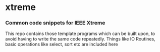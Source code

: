 # xtreme
### Common code snippets for IEEE Xtreme

This repo contains those template programs which can be built upon, to avoid having to write the same code repeatedly. Things like 
IO Routines, basic operations like select, sort etc are included here
